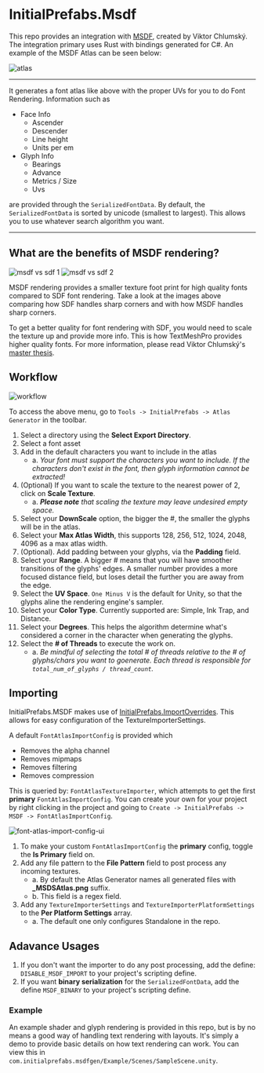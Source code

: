 # InitialPrefabs.Msdf

This repo provides an integration with [MSDF](https://github.com/Chlumsky/msdfgen), created by Viktor Chlumský. The 
integration primary uses Rust with bindings generated for C#. An example of the MSDF Atlas can be seen below:

![atlas](https://github.com/InitialPrefabs/InitialPrefabs.Msdf/blob/main/Assets/com.initialprefabs.msdfgen/Example/FontAtlas/UbuntuMonoNerdFontMono-Regular_MSDFAtlas.png?raw=true)

---

It generates a font atlas like above with the proper UVs for you to do Font Rendering. Information such as
* Face Info
    * Ascender
    * Descender
    * Line height
    * Units per em
* Glyph Info
    * Bearings
    * Advance
    * Metrics / Size
    * Uvs

are provided through the `SerializedFontData`. By default, the `SerializedFontData` is sorted by unicode (smallest to largest). 
This allows you to use whatever search algorithm you want.

---

## What are the benefits of MSDF rendering?
![msdf vs sdf 1](https://github.com/InitialPrefabs/InitialPrefabs.Msdf/blob/main/msdf-comparison-to-sdftmp-1.png?raw=true)
![msdf vs sdf 2](https://github.com/InitialPrefabs/InitialPrefabs.Msdf/blob/main/msdf-comparison-to-sdftmp-2.png?raw=true)

MSDF rendering provides a smaller texture foot print for high quality fonts compared to SDF font rendering. Take a look at the images above
comparing how SDF handles sharp corners and with how MSDF handles sharp corners.

To get a better quality for font rendering with SDF, you would need to scale the texture up and provide more info. This is how TextMeshPro 
provides higher quality fonts. For more information, please read Viktor Chlumský's [master thesis](https://github.com/Chlumsky/msdfgen/files/3050967/thesis.pdf).

## Workflow
![workflow](https://github.com/InitialPrefabs/InitialPrefabs.Msdf/blob/main/editor-workflow.png)

To access the above menu, go to `Tools -> InitialPrefabs -> Atlas Generator` in the toolbar.

1. Select a directory using the **Select Export Directory**.
2. Select a font asset
3. Add in the default characters you want to include in the atlas
    - a. _Your font must support the characters you want to include. If the characters don't exist in the font, then glyph information cannot be extracted!_
4. (Optional) If you want to scale the texture to the nearest power of 2, click on **Scale Texture**. 
    - a. _**Please note** that scaling the texture may leave undesired empty space._
5. Select your **DownScale** option, the bigger the #, the smaller the glyphs will be in the atlas.
6. Select your **Max Atlas Width**, this supports 128, 256, 512, 1024, 2048, 4096 as a max atlas width.
7. (Optional). Add padding between your glyphs, via the **Padding** field.
8. Select your **Range**. A bigger # means that you will have smoother transitions of the glyphs' edges. A smaller number provides a more focused distance field, but 
loses detail the further you are away from the edge.
9. Select the **UV Space**. `One Minus V` is the default for Unity, so that the glyphs aline the rendering engine's sampler.
10. Select your **Color Type**. Currently supported are: Simple, Ink Trap, and Distance.
11. Select your **Degrees**. This helps the algorithm determine what's considered a corner in the character when generating the glyphs.
12. Select the **# of Threads** to execute the work on. 
    - a. _Be mindful of selecting the total # of threads relative to the # of glyphs/chars you want to goenerate. Each thread is responsible for `total_num_of_glyphs / thread_count`._

## Importing

InitialPrefabs.MSDF makes use of [InitialPrefabs.ImportOverrides](https://github.com/InitialPrefabs/ImportOverrides). This allows for easy configuration 
of the TextureImporterSettings.

A default `FontAtlasImportConfig` is provided which 
* Removes the alpha channel
* Removes mipmaps
* Removes filtering
* Removes compression

This is queried by: `FontAtlasTextureImporter`, which attempts to get the first **primary** `FontAtlasImportConfig`. You can create your own for your
project by right clicking in the project and going to `Create -> InitialPrefabs -> MSDF -> FontAtlasImportConfig`.

![font-atlas-import-config-ui](https://github.com/InitialPrefabs/InitialPrefabs.Msdf/blob/main/font-atlas-import-configs.png)

1. To make your custom `FontAtlasImportConfig` the **primary** config, toggle the **Is Primary** field on.
2. Add any file pattern to the **File Pattern** field to post process any incoming textures.
    - a. By default the Atlas Generator names all generated files with **_MSDSAtlas.png** suffix.
    - b. This field is a regex field.
3. Add any `TextureImporterSettings` and `TextureImporterPlatformSettings` to the **Per Platform Settings** array.
    - a. The default one only configures Standalone in the repo.

## Adavance Usages
1. If you don't want the importer to do any post processing, add the define: `DISABLE_MSDF_IMPORT` to your project's scripting define.
2. If you want **binary serialization** for the `SerializedFontData`, add the define `MSDF_BINARY` to your project's scripting define.

### Example

An example shader and glyph rendering is provided in this repo, but is by no means a good way of handling text rendering with layouts. It's simply a demo to provide 
basic details on how text rendering can work. You can view this in `com.initialprefabs.msdfgen/Example/Scenes/SampleScene.unity`.